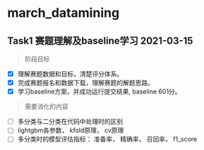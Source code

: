 # march_datamining

## Task1 赛题理解及baseline学习 2021-03-15

> 阶段目标

- [x] 理解赛题数据和目标，清楚评分体系。
- [x] 完成赛题报名和数据下载，理解赛题的解题思路。
- [x] 学习baseline方案，并成功运行提交结果, baseline 601分。

> 需要消化的内容

- [ ]  多分类与二分类在代码中处理时的区别
- [ ]  lightgbm各参数， kfold原理， cv原理
- [ ]  多分类时的模型评估指标： 准备率， 精确率， 召回率， f1_score

